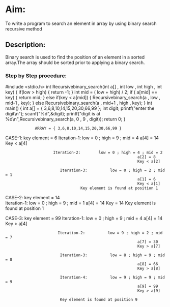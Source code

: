 # Aim:
To write a program to search an element in array by using binary search recursive method

## Description:
Binary search is used to find the position of an element in a sorted array.The array should be sorted prior to applying a binary search.

### Step by Step procedure:
#include <stdio.h>
int Recursivebinary_search(int a[] , int low , int high , int key)
{
    if(low > high)
    {
        return -1;
    }
    int mid = ( low + high) / 2;
    if ( a[mid] == key)
    {
        return mid;
    }
    else if(key < a[mid])
    {
        Recursivebinary_search(a , low , mid-1 , key);
    }
    else
        Recursivebinary_search(a , mid+1 , high , key);
}
int main()
{
    int a[] = { 3,6,8,10,14,15,20,30,66,99 };
    int digit;
    printf("enter the digit\n");
    scanf("%d",&digit);
    printf("digit is at %d\n",Recursivebinary_search(a, 0 , 9 , digit));
    return 0;
}    


                 ARRAY = { 3,6,8,10,14,15,20,30,66,99 }
CASE-1:   key element = 6
                        Iteration-1:       low = 0 ; high = 9 ; mid = 4
                                                              a[4] = 14
                                                              Key < a[4]

                         Iteration-2:        low = 0 ; high = 4 ; mid = 2
                                                              a[2] = 8
                                                              Key < a[2]
 
                            Iteration-3:          low = 0 ; high = 2 ; mid = 1
                                                              a[1] = 6
                                                              Key < a[1]      
                                     Key element is found at position 1

CASE-2:     key element = 14        
                       Iteration-1:       low = 0 ; high = 9 ; mid = 1
                                                              a[4] = 14
                                                              Key = 14
                            Key element is found at position 1
                            
 CASE-3:       key element = 99
                         Iteration-1:        low = 0 ; high = 9 ; mid = 4
                                                              a[4] = 14
                                                              Key > a[4]
 
                           Iteration-2:          low = 9 ; high = 2 ; mid = 7
                                                              a[7] = 30
                                                              Key > a[7] 
                             
                            Iteration-3:          low = 8 ; high = 9 ; mid = 8
                                                              a[8] = 66
                                                              Key > a[8] 
     
                            Iteration-4:          low = 9 ; high = 9 ; mid = 9
                                                              a[9] = 99
                                                              Key > a[9]      

                            Key element is found at position 9                                
                              




